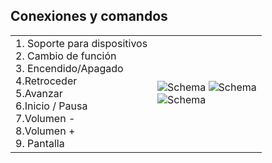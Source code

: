 ## Conexiones y comandos

| | |
|:-------|:-------|
| 1. Soporte para dispositivos <br>2. Cambio de función <br>3. Encendido/Apagado <br>4.Retroceder <br>5.Avanzar <br>6.Inicio / Pausa <br>7.Volumen - <br>8.Volumen +	 <br>9. Pantalla|  ![Schema](http://static.energysistem.com/images/manuals/42360/598182e902d88.jpg) ![Schema](http://static.energysistem.com/images/manuals/42360/5981833d10901.jpg) <br> ![Schema](http://static.energysistem.com/images/manuals/42360/598183722ed38.jpg)|

